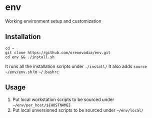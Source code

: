 # env
Working environment setup and customization

## Installation

```
cd ~
git clone https://github.com/orenovadia/env.git
cd env && ./install.sh
```

It runs all the installation scripts under `./install/`
It also adds `source ~/env/env.sh` to `~/.bashrc`

## Usage

1. Put local workstation scripts to be sourced under `~/env/per_host/${HOSTNAME}`
2. Put local unversioned scripts to be sourced under `~/env/local/`
